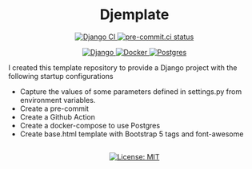 <h1 align="center">Djemplate</h1>

<p align="center">
    <a href="https://github.com/DaniloMartoCarvalho/djemplate/actions/workflows/django.yml">
        <img src="https://github.com/DaniloMartoCarvalho/djemplate/actions/workflows/django.yml/badge.svg" alt="Django CI">
    </a>
    <a href="https://results.pre-commit.ci/latest/github/DaniloMartoCarvalho/djemplate/main">
        <img src="https://results.pre-commit.ci/badge/github/DaniloMartoCarvalho/djemplate/main.svg" alt="pre-commit.ci status">
    </a>
</p>

<p align="center">
    <a href="https://www.djangoproject.com/">
        <img src="https://img.shields.io/badge/django-%23092E20.svg?style=for-the-badge&logo=django&logoColor=white" alt="Django">
    </a>
    <a href="https://www.docker.com/">
        <img src="https://img.shields.io/badge/docker-%230db7ed.svg?style=for-the-badge&logo=docker&logoColor=white" alt="Docker">
    </a>
    <a href="https://www.postgresql.org/">
        <img src="https://img.shields.io/badge/postgres-%23316192.svg?style=for-the-badge&logo=postgresql&logoColor=white" alt="Postgres">
    </a>
</p>

I created this template repository to provide a Django project with the following startup configurations

- Capture the values of some parameters defined in settings.py from environment variables.
- Create a pre-commit
- Create a Github Action
- Create a docker-compose to use Postgres
- Create base.html template with Bootstrap 5 tags and font-awesome


##
<p align="center">
    <a href="https://opensource.org/licenses/MIT">
        <img src="https://img.shields.io/badge/License-MIT-yellow.svg" alt="License: MIT">
    </a>
</p>
